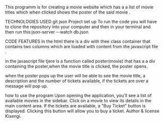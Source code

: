 This programm is for creating a movie website which has a a list of movie titles which when clicked shows the poster of the said movie .

TECHNOLOGIES USED
git
json
Project set up
To run the code you will have to clone the repository into your computer and then in your terminal and then run this:json-server --watch db.json

CODE FEATURES
In the html there is a div with thee class container that contains two columns which are loaded with content from the javascript file .

in the javascript file tjere is a function called poster(movie) that has a a div containing the poster,when the movie title is clicked, the poster opens.

when the poster pops up the user will be able to see the movie title, a description and the number of tickets available, if the tickets are over a message will pop up.

how to use the program
Upon opening the application, you'll see a list of available movies in the sidebar.
Click on a movie to view its details in the main content area.
If the tickets are available, a "Buy Ticket" button is displayed. Clicking this button will allow you to buy a ticket.
Author & license
Kisengi.